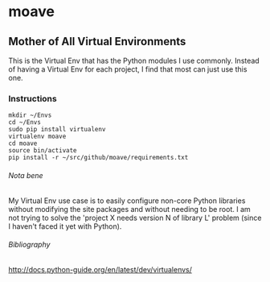 # moave

## Mother of All Virtual Environments

This is the Virtual Env that has the Python modules I use
commonly. Instead of having a Virtual Env for each project, I find
that most can just use this one.

### Instructions

```
mkdir ~/Envs
cd ~/Envs
sudo pip install virtualenv
virtualenv moave
cd moave
source bin/activate
pip install -r ~/src/github/moave/requirements.txt
```

###### *Nota bene*

My Virtual Env use case is to easily configure non-core Python
libraries without modifying the site packages and without needing to
be root. I am not trying to solve the 'project X needs version N of
library L' problem (since I haven't faced it yet with Python).

###### Bibliography

http://docs.python-guide.org/en/latest/dev/virtualenvs/
